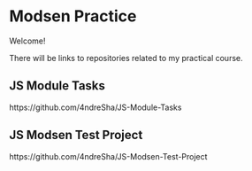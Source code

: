#  Modsen Practice

Welcome!

There will be links to repositories related to my practical course.

<h2>JS Module Tasks</h2>
https://github.com/4ndreSha/JS-Module-Tasks

<h2>JS Modsen Test Project</h2>
https://github.com/4ndreSha/JS-Modsen-Test-Project